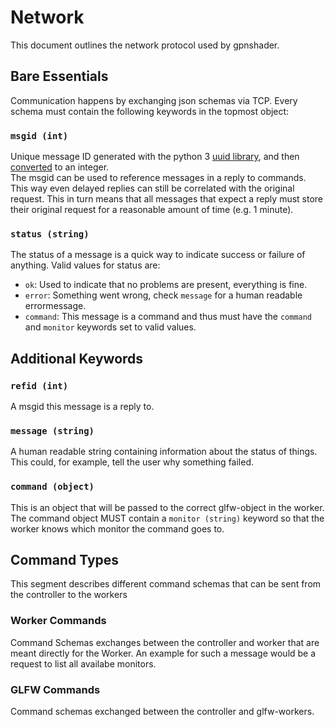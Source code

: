 # Network
This document outlines the network protocol used by gpnshader.

## Bare Essentials
Communication happens by exchanging json schemas via TCP. Every schema must contain the following keywords in the topmost object:

### `msgid (int)`
Unique message ID generated with the python 3 [uuid library](https://docs.python.org/3/library/uuid.html#uuid.uuid1), and then [converted](https://docs.python.org/3/library/uuid.html#uuid.UUID.int) to an integer.  
The msgid can be used to reference messages in a reply to commands. This way even delayed replies can still be correlated with the original request. This in turn means that all messages that expect a reply must store their original request for a reasonable amount of time (e.g. 1 minute).

### `status (string)`
The status of a message is a quick way to indicate success or failure of anything. Valid values for status are:  
* `ok`: Used to indicate that no problems are present, everything is fine.
* `error`: Something went wrong, check `message` for a human readable errormessage.
* `command`: This message is a command and thus must have the `command` and `monitor` keywords set to valid values.

## Additional Keywords

### `refid (int)`
A msgid this message is a reply to.

### `message (string)`
A human readable string containing information about the status of things. This could, for example, tell the user why something failed.

### `command (object)`
This is an object that will be passed to the correct glfw-object in the worker. The command object MUST contain a `monitor (string)` keyword so that the worker knows which monitor the command goes to.

## Command Types
This segment describes different command schemas that can be sent from the controller to the workers

### Worker Commands
Command Schemas exchanges between the controller and worker that are meant directly for the Worker. An example for such a message would be a request to list all availabe monitors.

### GLFW Commands
Command schemas exchanged between the controller and glfw-workers. 
